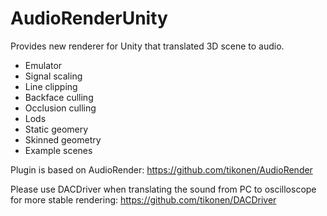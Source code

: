 # AudioRenderUnity
Provides new renderer for Unity that translated 3D scene to audio.

 - Emulator
 - Signal scaling
 - Line clipping
 - Backface culling
 - Occlusion culling
 - Lods
 - Static geomery
 - Skinned geometry
 - Example scenes

Plugin is based on AudioRender: https://github.com/tikonen/AudioRender

Please use DACDriver when translating the sound from PC to oscilloscope for more stable rendering: https://github.com/tikonen/DACDriver
